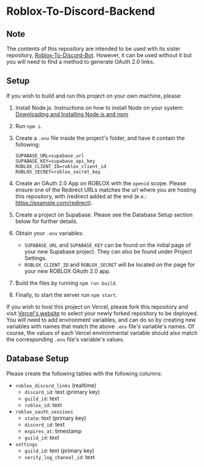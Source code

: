 # Roblox-To-Discord-Backend

## Note

The contents of this repository are intended to be used with its sister repository, [Roblox-To-Discord-Bot](https://github.com/spencrc/Roblox-Verify-Bot). However, it can be used without it but you will need to find a method to generate OAuth 2.0 links. 

## Setup

If you wish to build and run this project on your own machine, please:

1. Install Node.js. Instructions on how to install Node on your system: [Downloading and Installing Node.js and npm](https://docs.npmjs.com/downloading-and-installing-node-js-and-npm)
2. Run `npm i`.
3. Create a `.env` file inside the project's folder, and have it contain the following:
    
   ```
   SUPABASE_URL=supabase_url
   SUPABASE_KEY=supabase_api_key
   ROBLOX_CLIENT_ID=roblox_client_id
   ROBLOX_SECRET=roblox_secret_key
   ```
3. Create an OAuth 2.0 App on ROBLOX with the `openid` scope. Please ensure one of the Redirect URLs matches the url where you are hosting this repository, with /redirect added at the end (e.x.: https://example.com/redirect).
4. Create a project on Supabase. Please see the Database Setup section below for further details.
5. Obtain your `.env` variables:
    - `SUPABASE_URL` and `SUPABASE_KEY` can be found on the initial page of your new Supabase project. They can also be found under Project Settings.
    - `ROBLOX_CLIENT_ID` and `ROBLOX_SECRET` will be located on the page for your new ROBLOX OAuth 2.0 app. 
6. Build the files by running `npm run build`.
7. Finally, to start the server run `npm start`.

If you wish to host this project on Vercel, please fork this repository and visit [Vercel's website](https://vercel.com/) to select your newly forked repository to be deployed. You will need to add environment variables, and can do so by creating new variables with names that match the above `.env` file's variable's names. Of course, the values of each Vercel environmental variable should also match the corresponding `.env` file's variable's values.

## Database Setup

Please create the following tables with the following columns:

- `roblox_discord_links` (realtime)
  - `discord_id`: text (primary key)
  - `guild_id`: text
  - `roblox_id`: text
- `roblox_oauth_sessions`
  - `state`: text (primary key)
  - `discord_id`: text
  - `expires_at`: timestamp
  - `guild_id`: text
- `settings`
  - `guild_id`: text (primary key)
  - `verify_log_channel_id`: text
